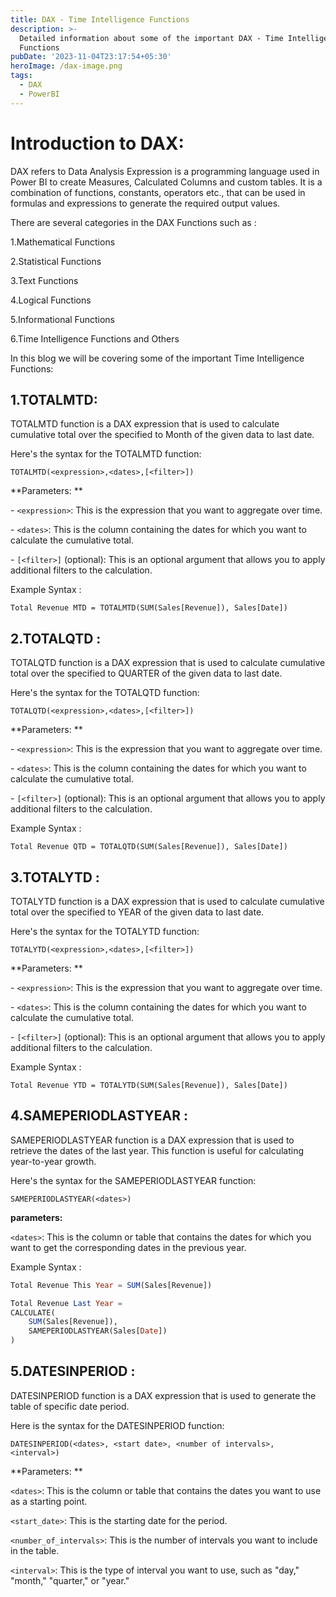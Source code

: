 ```yaml
---
title: DAX - Time Intelligence Functions
description: >-
  Detailed information about some of the important DAX - Time Intelligence
  Functions 
pubDate: '2023-11-04T23:17:54+05:30'
heroImage: /dax-image.png
tags:
  - DAX
  - PowerBI
---
```

# Introduction to DAX:

DAX refers to Data Analysis Expression is a programming language used in Power BI to create Measures, Calculated Columns and custom tables. It is a combination of functions, constants, operators etc., that can be used in formulas and expressions to generate the required output values.

There are several categories in the DAX Functions such as :

1.Mathematical Functions

2.Statistical Functions

3.Text Functions

4.Logical Functions

5.Informational Functions

6.Time Intelligence Functions and Others

In this blog we will be covering some of the important Time Intelligence Functions:

## 1.TOTALMTD:

TOTALMTD function is a DAX expression that is used to calculate cumulative total over the specified to Month of the given data to last date.

Here's the syntax for the TOTALMTD function: 

```
TOTALMTD(<expression>,<dates>,[<filter>])
```

**Parameters: **

\- `<expression>`: This is the expression that you want to aggregate over time.

\- `<dates>`: This is the column containing the dates for which you want to calculate the cumulative total.

\- `[<filter>]` (optional): This is an optional argument that allows you to apply additional filters to the calculation.

Example Syntax : 

```
Total Revenue MTD = TOTALMTD(SUM(Sales[Revenue]), Sales[Date])
```

## 2.TOTALQTD :

TOTALQTD function is a DAX expression that is used to calculate cumulative total over the specified to QUARTER of the given data to last date.

Here's the syntax for the TOTALQTD function: 

```
TOTALQTD(<expression>,<dates>,[<filter>])
```

**Parameters: **

\- `<expression>`: This is the expression that you want to aggregate over time.

\- `<dates>`: This is the column containing the dates for which you want to calculate the cumulative total.

\- `[<filter>]` (optional): This is an optional argument that allows you to apply additional filters to the calculation.

Example Syntax : 

```
Total Revenue QTD = TOTALQTD(SUM(Sales[Revenue]), Sales[Date])
```

## 3.TOTALYTD :

TOTALYTD function is a DAX expression that is used to calculate cumulative total over the specified to YEAR of the given data to last date.

Here's the syntax for the TOTALYTD function: 

```
TOTALYTD(<expression>,<dates>,[<filter>])
```

**Parameters: **

\- `<expression>`: This is the expression that you want to aggregate over time.

\- `<dates>`: This is the column containing the dates for which you want to calculate the cumulative total.

\- `[<filter>]` (optional): This is an optional argument that allows you to apply additional filters to the calculation.

Example Syntax : 

```
Total Revenue YTD = TOTALYTD(SUM(Sales[Revenue]), Sales[Date])
```

## 4.SAMEPERIODLASTYEAR :

SAMEPERIODLASTYEAR function is a DAX expression that is used to retrieve the dates of the last year. This function is useful for calculating year-to-year growth.

Here's the syntax for the SAMEPERIODLASTYEAR function:

```
SAMEPERIODLASTYEAR(<dates>)
```

**parameters:**

`<dates>`: This is the column or table that contains the dates for which you want to get the corresponding dates in the previous year.

Example Syntax :

```sql
Total Revenue This Year = SUM(Sales[Revenue])

Total Revenue Last Year = 
CALCULATE(
    SUM(Sales[Revenue]),
    SAMEPERIODLASTYEAR(Sales[Date])
)
```

## 5.DATESINPERIOD :

DATESINPERIOD function is a DAX expression that is used to generate the table of specific date period.

Here is the syntax for the DATESINPERIOD function:

```
DATESINPERIOD(<dates>, <start date>, <number of intervals>, <interval>)
```

**Parameters: **

`<dates>`: This is the column or table that contains the dates you want to use as a starting point.

`<start_date>`: This is the starting date for the period.

`<number_of_intervals>`: This is the number of intervals you want to include in the table.

`<interval>`: This is the type of interval you want to use, such as "day," "month," "quarter," or "year."
